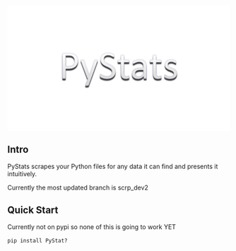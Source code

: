 <p align="center">
 <img src="https://github.com/DamnUi/PyStats/blob/main/PyStas.png" align="middle" width = "600"/>
<p align="center">

## Intro
PyStats scrapes your Python files for any data it can find and presents it intuitively.

Currently the most updated branch is scrp_dev2

## Quick Start
Currently not on pypi so none of this is going to work YET
```py
pip install PyStat?
```


